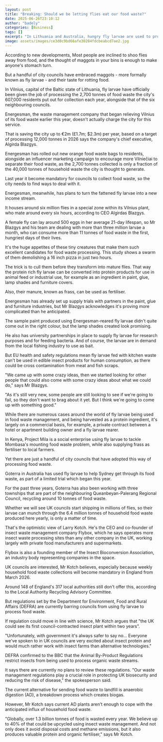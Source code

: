 ```yaml
---
layout: post
title: "Breaking: Should we be letting flies eat our food waste?"
date: 2025-06-26T23:10:12
author: "badely"
categories: [Business]
tags: []
excerpt: "In Lithuania and Australia, hungry fly larvae are used to process food waste into useful protein."
image: assets/images/ce3d0c9bd66afe30284fdcbeabcd7ae2.jpg
---
```


According to new developments, Most people are inclined to shoo flies away from food, and the thought of maggots in your bins is enough to make anyone's stomach turn.

But a handful of city councils have embraced maggots - more formally known as fly larvae - and their taste for rotting food.

In Vilnius, capital of the Baltic state of Lithuania, fly larvae have officially been given the job of processing the 2,700 tonnes of food waste the city's 607,000 residents put out for collection each year, alongside that of the six neighbouring councils.

Energesman, the waste management company that began relieving Vilnius of its food waste earlier this year, doesn't actually charge the city for this service.

That is saving the city up to €2m (£1.7m; $2.3m) per year, based on a target of processing 12,000 tonnes in 2026 says the company's chief executive, Algirda Blazgys.

Energesman has rolled out new orange food waste bags to residents, alongside an influencer marketing campaign to encourage more Vilniečiai to separate their food waste, as the 2,700 tonnes collected is only a fraction of the 40,000 tonnes of household waste the city is thought to generate.

Last year it become mandatory for councils to collect food waste, so the city needs to find ways to deal with it. 

Energesman, meanwhile, has plans to turn the fattened fly larvae into a new income stream.

It houses around six million flies in a special zone within its Vilnius plant, who mate around every six hours, according to CEO Algirdas Blazgys.

A female fly can lay around 500 eggs in her average 21-day lifespan, so Mr Blazgys and his team are dealing with more than three million larvae a month, who can consume more than 11 tonnes of food waste in the first, hungriest days of their lives.

It's the huge appetites of these tiny creatures that make them such excellent candidates for food waste processing. This study shows a swarm of them demolishing a 16 inch pizza in just two hours.

The trick is to cull them before they transform into mature flies. That way the protein rich fly larvae can be converted into protein products for use in animal feed or industrial use, for example as an ingredient in paint, glue, lamp shades and furniture covers.

Also, their manure, known as frass, can be used as fertiliser.

Energesman has already set up supply trials with partners in the paint, glue and furniture industries, but Mr Blazgys acknowledges it's proving more complicated than he anticipated.

The sample paint produced using Energesman-reared fly larvae didn't quite come out in the right colour, but the lamp shades created look promising.

He also has university partnerships in place to supply fly larvae for research purposes and for feeding bacteria. And of course, the larvae are in demand from the local fishing industry to use as bait. 

But EU health and safety regulations mean fly larvae fed with kitchen waste can't be used in edible insect products for human consumption, as there could be cross contamination from meat and fish scraps.

"We came up with some crazy ideas, then we started looking for other people that could also come with some crazy ideas about what we could do," says Mr Blazgys.

"As it's still very new, some people are still looking to see if we're going to fail, so they don't want to brag about it yet. But I think we're going to come up with something good."

While there are numerous cases around the world of fly larvae being used in food waste management, and being harvested as a protein ingredient, it's largely on a commercial basis, for example, a private contract between a hotel or apartment building owner and a fly larvae rearer.

In Kenya, Project Mila is a social enterprise using fly larvae to tackle Mombasa's mounting food waste problem, while also supplying frass as fertiliser to local farmers.

Yet there are just a handful of city councils that have adopted this way of processing food waste.

Goterra in Australia has used fly larvae to help Sydney get through its food waste, as part of a limited trial which began this year.

For the past three years, Goterra has also been working with three townships that are part of the neighbouring Queanbeyan-Palerang Regional Council, recycling around 10 tonnes of food waste.

Whether we will see UK councils start shipping in millions of flies, so their larvae can munch through the 6.4 million tonnes of household food waste produced here yearly, is only a matter of time.

That's the optimistic view of Larry Kotch. He's the CEO and co-founder of insect waste management company Flybox, which he says operates more insect waste processing sites than any other company in the UK, working largely with private food manufacturers and supermarkets.

Flybox is also a founding member of the Insect Bioconversion Association, an industry body representing companies in the space.

UK councils are interested, Mr Kotch believes, especially because weekly household food waste collections will become mandatory in England from March 2026.

Around 148 of England's 317 local authorities still don't offer this, according to the Local Authority Recycling Advisory Committee.

But regulations set by the Department for Environment, Food and Rural Affairs (DEFRA) are currently barring councils from using fly larvae to process food waste.

If regulation could move in line with science, Mr Kotch argues that "the UK could see its first council-contracted insect plant within two years".

"Unfortunately, with government it's always safer to say no... Everyone we've spoken to in UK councils are very excited about insect protein and would much rather work with insect farms than alternative technologies."

DEFRA confirmed to the BBC that the Animal By-Product Regulations restrict insects from being used to process organic waste streams.

It says there are currently no plans to review these regulations. "Our waste management regulations play a crucial role in protecting UK biosecurity and reducing the risk of disease," the spokesperson said.

The current alternative for sending food waste to landfill is anaerobic digestion (AD), a breakdown process which creates biogas.

However, Mr Kotch says current AD plants aren't enough to cope with the anticipated influx of household food waste.

"Globally, over 1.3 billion tonnes of food is wasted every year. We believe up to 40% of that could be upcycled using insect waste management. And not only does it avoid disposal costs and methane emissions, but it also produces valuable protein and organic fertiliser," says Mr Kotch.

